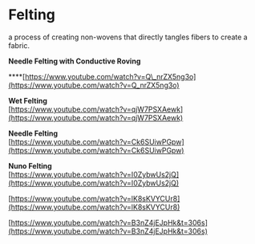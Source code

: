 # Felting

a process of creating non-wovens that directly tangles fibers to create a fabric.

**Needle Felting with Conductive Roving**

\*\*\*\*[https://www.youtube.com/watch?v=Q\_nrZX5ng3o](https://www.youtube.com/watch?v=Q_nrZX5ng3o)



**Wet Felting**  
[https://www.youtube.com/watch?v=qjW7PSXAewk](https://www.youtube.com/watch?v=qjW7PSXAewk)

**Needle Felting**  
[https://www.youtube.com/watch?v=Ck6SUiwPGpw](https://www.youtube.com/watch?v=Ck6SUiwPGpw)

**Nuno Felting**  
[https://www.youtube.com/watch?v=I0ZybwUs2jQ](https://www.youtube.com/watch?v=I0ZybwUs2jQ)

[https://www.youtube.com/watch?v=lK8sKVYCUr8](https://www.youtube.com/watch?v=lK8sKVYCUr8)

[https://www.youtube.com/watch?v=B3nZ4jEJpHk&t=306s](https://www.youtube.com/watch?v=B3nZ4jEJpHk&t=306s)



